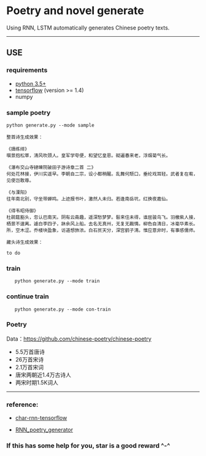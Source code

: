 # Poetry and novel generate

Using RNN, LSTM automatically generates Chinese poetry texts.

---

## USE
### requirements
 * [python 3.5+](https://www.python.org/downloads/)
 * [tensorflow](https://www.tensorflow.org/install/) (version >= 1.4)
 * numpy

### sample poetry
```
python generate.py --mode sample
```

```
整首诗生成效果：

《擣练绯》 
噀景抱松草，清风吹颈人。皇军学夸便，和望忆皇恩。砌遍春来老，浮烟菊气长。

《瀑布交山寺肄暕院破田子游诗章二首 二》
何处花林接，伊川实遥早。李朝自二宗，设小都稍醒。乱舞何颓口，垂纶戏耳轻。武者复在宥，见使岂敢尊。

《与溧阳》 
往年南北别，守坐带蝉鸣。上迹报书叶，激然人未归。若逢南岳坑，红换夜嘉仙。

《得韦昭侍御》 
杜鹃筵豁头，忽认巴南天。阴有云斋趣，遥深愁梦梦。髫来住未得，谁屈骏鸟飞。羽檄紫人接，栖景不遑离。遽白李四子，牀余风上船。去名无真州，无复无戡情。柳色自清日，冰毫华素长。所，空木涩。乔楼块盈象，访道想斾浓。白石贫天分，深宫鹤子清。惟应意非时，有事感儒师。
```

```
藏头诗生成效果：

to do
```

### train 
 
 ```
    python generate.py --mode train
 ```

### continue train

 ```
    python generate.py --mode con-train
 ```

 
### Poetry
Data：https://github.com/chinese-poetry/chinese-poetry

 * 5.5万首唐诗
 * 26万首宋诗
 * 2.1万首宋词
 * 唐宋两朝近1.4万古诗人
 * 两宋时期1.5K词人

---
 
### reference:

* [char-rnn-tensorflow](https://github.com/sherjilozair/char-rnn-tensorflow)

* [RNN_poetry_generator](https://github.com/wzyonggege/RNN_poetry_generator)

 ### If this has some help for you, star is a good reward ^-^
